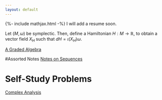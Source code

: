 ```yaml
---
layout: default
---
```

{%- include mathjax.html -%}
I will add a resume soon.

Let $(M,\omega)$ be symplectic. Then, define a Hamiltonian $H : M \to \mathbb{R}$, to obtain a vector field $X_H$ such that $dH = \iota(X_H)\omega.$

[A Graded Algebra](newpage.md)

#Assorted Notes
[Notes on Sequences](convergence.md)

# Self-Study Problems
[Complex Analysis](SelfStudy/ComplexAnalysis/complexanalysisproblems.pdf)
